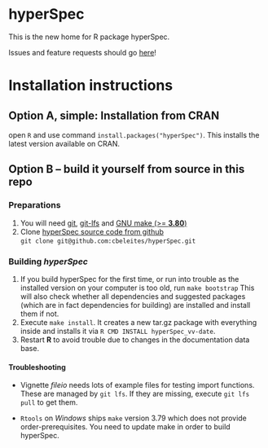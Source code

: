 # hyperSpec
This is the new home for R package hyperSpec.

Issues and feature requests should go [here](https://github.com/cbeleites/hyperSpec/issues)!

# Installation instructions

## Option A, simple: Installation from CRAN

open `R` and use command `install.packages("hyperSpec")`. This installs the latest version available on CRAN.

## Option B – build it yourself from source in this repo

### Preparations
1. You will need [git](https://git-scm.com/), [git-lfs](https://packagecloud.io/github/git-lfs/install) and [GNU make (>= **3.80**)](https://www.gnu.org/software/make/)
1. Clone [hyperSpec source code from github](https://github.com/cbeleites/hyperSpec)  
   `git clone git@github.com:cbeleites/hyperSpec.git`

### Building *hyperSpec*
1. If you build hyperSpec for the first time, or run into trouble as the installed version on your computer is too old, run `make bootstrap`
  This will also check whether all dependencies and suggested packages (which are in fact dependencies for building) are installed and install them if not. 
1. Execute `make install`. It creates a new tar.gz package with everything inside and installs it via `R CMD INSTALL hyperSpec_vv-date`.
1. Restart **R** to avoid trouble due to changes in the documentation data base.

#### Troubleshooting

* Vignette *fileio* needs lots of example files for testing import functions. These are managed by `git lfs`. If they are missing, execute `git lfs pull` to get them.

* `Rtools` on *Windows* ships `make` version 3.79 which does not provide order-prerequisites. You need to update make in order to build hyperSpec. 
